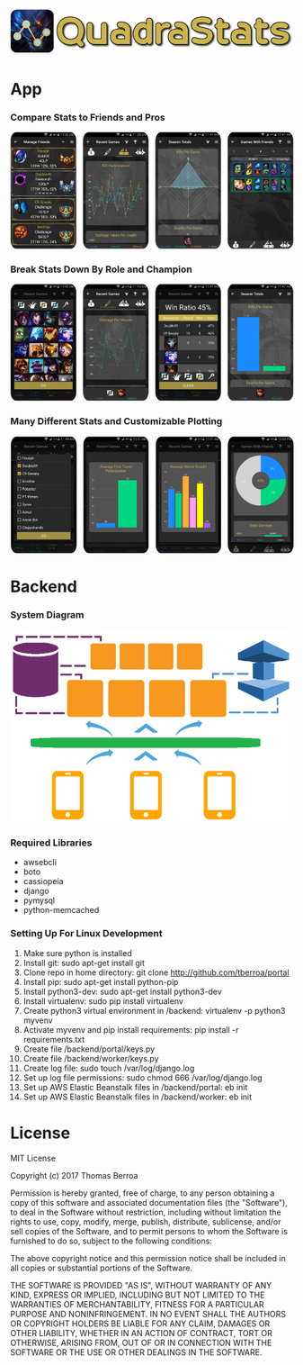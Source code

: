 # ![portal](resources/icon_logo.png)

# App
### Compare Stats to Friends and Pros
![portal](resources/app_view_row_1.png)

### Break Stats Down By Role and Champion
![portal](resources/app_view_row_2.png)

### Many Different Stats and Customizable Plotting
![portal](resources/app_view_row_3.png)

# Backend
### System Diagram
![portal](resources/system.png)

### Required Libraries
- awsebcli
- boto
- cassiopeia
- django
- pymysql
- python-memcached

### Setting Up For Linux Development
1. Make sure python is installed  
2. Install git: sudo apt-get install git  
3. Clone repo in home directory: git clone http://github.com/tberroa/portal  
4. Install pip: sudo apt-get install python-pip
5. Install python3-dev: sudo apt-get install python3-dev
6. Install virtualenv: sudo pip install virtualenv
7. Create python3 virtual environment in /backend: virtualenv -p python3 myvenv
8. Activate myvenv and pip install requirements: pip install -r requirements.txt
9. Create file /backend/portal/keys.py
10. Create file /backend/worker/keys.py
11. Create log file: sudo touch /var/log/django.log
12. Set up log file permissions: sudo chmod 666 /var/log/django.log
13. Set up AWS Elastic Beanstalk files in /backend/portal: eb init
14. Set up AWS Elastic Beanstalk files in /backend/worker: eb init

# License
MIT License

Copyright (c) 2017 Thomas Berroa

Permission is hereby granted, free of charge, to any person obtaining a copy
of this software and associated documentation files (the "Software"), to deal
in the Software without restriction, including without limitation the rights
to use, copy, modify, merge, publish, distribute, sublicense, and/or sell
copies of the Software, and to permit persons to whom the Software is
furnished to do so, subject to the following conditions:

The above copyright notice and this permission notice shall be included in all
copies or substantial portions of the Software.

THE SOFTWARE IS PROVIDED "AS IS", WITHOUT WARRANTY OF ANY KIND, EXPRESS OR
IMPLIED, INCLUDING BUT NOT LIMITED TO THE WARRANTIES OF MERCHANTABILITY,
FITNESS FOR A PARTICULAR PURPOSE AND NONINFRINGEMENT. IN NO EVENT SHALL THE
AUTHORS OR COPYRIGHT HOLDERS BE LIABLE FOR ANY CLAIM, DAMAGES OR OTHER
LIABILITY, WHETHER IN AN ACTION OF CONTRACT, TORT OR OTHERWISE, ARISING FROM,
OUT OF OR IN CONNECTION WITH THE SOFTWARE OR THE USE OR OTHER DEALINGS IN THE
SOFTWARE.

